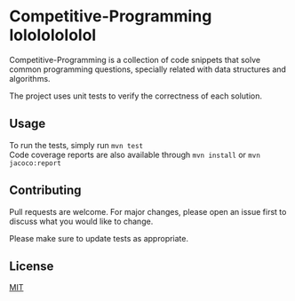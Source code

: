 # Competitive-Programming lolololololol

Competitive-Programming is a collection of code snippets that solve common 
programming questions, specially related with data structures and algorithms.

The project uses unit tests to verify the correctness of each solution.

## Usage
To run the tests, simply run ```mvn test```  
Code coverage reports are also available through ```mvn install``` or
```mvn jacoco:report```

## Contributing
Pull requests are welcome. For major changes, please open an issue first to discuss what you would like to change.

Please make sure to update tests as appropriate.

## License
[MIT](https://choosealicense.com/licenses/mit/)

